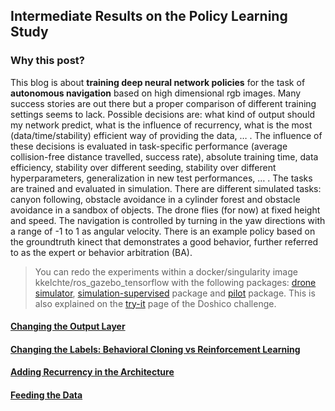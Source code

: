 ## Intermediate Results on the Policy Learning Study

### Why this post?

This blog is about **training deep neural network policies** for the task of **autonomous navigation** based on high dimensional rgb images. Many success stories are out there but a proper comparison of different training settings seems to lack. Possible decisions are: what kind of output should my network predict, what is the influence of recurrency, what is the most (data/time/stability) efficient way of providing the data, … . The influence of these decisions is evaluated in task-specific performance (average collision-free distance travelled, success rate), absolute training time, data efficiency, stability over different seeding, stability over different hyperparameters, generalization in new test performances, … . 
The tasks are trained and evaluated in simulation. There are different simulated tasks: canyon following, obstacle avoidance in a cylinder forest and obstacle avoidance in a sandbox of objects. 
The drone flies (for now) at fixed height and speed. The navigation is controlled by turning in the yaw directions with a range of -1 to 1 as angular velocity. There is an example policy based on the groundtruth kinect that demonstrates a good behavior, further referred to as the expert or behavior arbitration (BA).

>You can redo the experiments within a docker/singularity image kkelchte/ros_gazebo_tensorflow with the following packages: [drone simulator](https://github.com/kkelchte/hector_quadrotor), [simulation-supervised](https://github.com/kkelchte/simulation_supervised) package and [pilot](https://github.com/kkelchte/pilot) package. This is also explained on the [try-it](https://kkelchte.github.io/doshico/try) page of the Doshico challenge.

#### [Changing the Output Layer](./docs/output.md)
#### [Changing the Labels: Behavioral Cloning vs Reinforcement Learning](./docs/labels.md)
#### [Adding Recurrency in the Architecture](./docs/recurrency.md)
#### [Feeding the Data](./docs/data.md)
